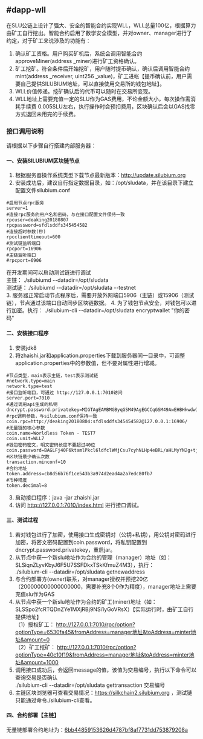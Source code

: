 ## #dapp-wll
在SLU公链上设计了强大、安全的智能合约实现WLL，WLL总量100亿，根据算力由矿工自行挖出。智能合约启用了数学安全模型，并对owner、manager进行了约定，对于矿工来说涉及的功能有：
1. 确认矿工资格。用户购买矿机后，系统会调用智能合约approveMiner(address _miner)进行矿工资格确认。
2. 矿工挖矿。符合条件后开始挖矿，用户随时提币确认，确认后调用智能合约mint(address _receiver, uint256 _value)，矿工进帐【提币确认前，用户需要自己提供SILUBIUM地址，可以直接使用交易所的钱包地址】。
3. WLL价值传递。挖矿确认后的代币可以随时在交易所变现。
4. WLL地址上需要充值一定的SLU作为GAS费用，不论金额大小，每次操作需消耗手续费 0.005SLU左右，执行操作时会预扣费用，区块确认后会以GAS找零方式退回未用完的手续费。

### 接口调用说明

请根据以下步骤自行搭建内部服务器：

#### 一、安装SILUBIUM区块链节点
1. 根据服务器操作系统类型下载节点最新版本：http://update.silubium.org
2. 安装成功后，建议自行指定数据目录，如：/opt/sludata，并在该目录下建立配置文件silubium.conf  
```
#启用节点rpc服务
server=1
#连接rpc服务的用户名和密码，与在接口配置文件保持一致
rpcuser=deaking20180807
rpcpassword=sfdlsddfs345454582
#连接超时参数(秒)
rpcclienttimeout=600
#测试链监听端口
rpcport=16906
#主链监听端口
#rpcport=6906
```
在开发期间可以启动测试链进行调试  
主链： ./silubiumd --datadir=/opt/sludata  
测试链：./silubiumd --datadir=/opt/sludata --testnet  
3. 服务器正常启动节点程序后，需要开放外网端口5906（主链）或15906（测试链），节点通过该端口自动同步区块链数据。
4. 为了钱包节点安全，对钱包可以进行加密。执行：
./silubium-cli --datadir=/opt/sludata  encryptwallet "你的密码"

#### 二、安装接口程序
1. 安装jdk8
2. 将zhaishi.jar和application.properties下载到服务器同一目录中，可调整application.properties中的参数值，但不要对属性进行增减。
```
#节点类型，main表示主链，test表示测试链
#network.type=main
network.type=test
#接口监听端口，可通过 http://127.0.0.1:7010访问
server.port=7010
#通过调用api生成的私钥
dncrypt.password.privatekey=MIGTAgEAMBMGByqGSM49AgEGCCqGSM49AwEHBHkwdwIBAQQg6VikQb818txMAQzUkNcn+0tuM5sjOxGxAX9V9T1FzROgCgYIKoZIzj0DAQehRANCAAR9MtQeNhbnLRyzCq2IpZGN+x9OodHnL+DaB3s6+r6ZIxj6IlYGeIyDba/YoRQxvr0hRFcqV4u6QDje42n/TP32
#rpc调用参数，与silubium.conf保持一致
coin.rpc=http://deaking20180804:sfdlsddfs345454582@127.0.0.1:16906/
#无量链的核心参数
coin.name=Worldless Token - TEST7
coin.unit=WLL7
#钱包密码密文，明文密码长度不要超过40位
coin.password=BAGLFj40F6ktamlPkcl6ldfclWMjCsu7cyhNLHp4eBRL/aHLMyYN2g+tjsP80gCtl8rEHV2diMGvUhZgK/gXkbGtFp1xgkdvIuLVhaTOeVAQO9E4cE6mSEEoGxtSww93WrE=
#区块链最少确认次数
transaction.minconf=10
#合约地址
token.address=cb8d56b76f1ce543b3a974d2ead4a2a7edc80fb7
#币种精度
token.decimal=8
```
3. 启动接口程序：java -jar zhaishi.jar
4. 访问 http://127.0.0.1:7010/index.html 进行接口调试。

#### 三、测试过程
1. 若对钱包进行了加密，使用接口生成密钥对（公钥+私钥），用公钥对密码进行加密，将密文密码配置到coin.password，将私钥配置到dncrypt.password.privatekey，重启jar。
2. 从节点中获一个新slu地址作为合约的管理（manager）地址（如：SLSiqnZLyvKbyJ6F5U7SSFDkxTSkKfmuZ4M3），执行：  
./silubium-cli --datadir=/opt/sludata getnewaddress 
3. 与合约部署方(owner)联系，对manager授权并预挖20亿（200000000000000000，需要补充8个0作为精度），manager地址上需要充值slu作为GAS
4. 从节点中获一个新slu地址作为合约的矿工(miner)地址（如：SLSSpo2fcRTQDnZYe1MXjRBj9NSi1yGoVRsX）【实际运行时，由矿工自行提供地址】  
（1）授权矿工：  http://127.0.0.1:7010/rpc/option?optionType=6530fa45&fromAddress=manager地址&toAddress=minter地址&amount=0  
（2）矿工挖矿：  http://127.0.0.1:7010/rpc/option?optionType=40c10f19&fromAddress=manager地址&toAddress=minter地址&amount=1000  
5. 调用接口成功后，会返回message的值，该值为交易编号，执行以下命令可以查询交易是否确认  
./silubium-cli --datadir=/opt/sludata gettransaction 交易编号  
6. 主链区块浏览器可查看交易情况：https://silkchain2.silubium.org ，测试链只能通过命令./silubium-cli查看。

#### 四、合约部署【主链】
无量链部署合约地址为：[6bb44859153626d4787bf8af7731dd753879208a](https://silkchain2.silubium.org/contract/6bb44859153626d4787bf8af7731dd753879208a)
